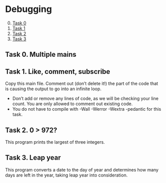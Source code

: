 # Debugging

0. [Task 0](#task0)
1. [Task 1](#task1)
2. [Task 2](#task2)
3. [Task 3](#task3)

## Task 0.<a name="task0"></a> Multiple mains

## Task 1.<a name="task1"></a> Like, comment, subscribe
Copy this main file. Comment out (don’t delete it!) the part of the code that is causing the output to go into an infinite loop.
- Don’t add or remove any lines of code, as we will be checking your line count. You are only allowed to comment out existing code.
- You do not have to compile with -Wall -Werror -Wextra -pedantic for this task.

## Task 2.<a name="task2"></a> 0 > 972?
This program prints the largest of three integers.

## Task 3.<a name="task3"></a> Leap year
This program converts a date to the day of year and determines how many days are left in the year, taking leap year into consideration.
